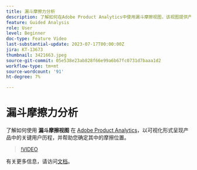 ```yaml
---
title: 漏斗摩擦力分析
description: 了解如何在Adobe Product Analytics中使用漏斗摩擦视图，该视图提供产品关键用户历程的可视表示形式，并帮助您确定其中存在摩擦的位置。
feature: Guided Analysis
role: User
level: Beginner
doc-type: Feature Video
last-substantial-update: 2023-07-17T00:00:00Z
jira: KT-13673
thumbnail: 3421663.jpeg
source-git-commit: 05e538e23ab828f66e99a6b67fc0731d7baaa1d2
workflow-type: tm+mt
source-wordcount: '91'
ht-degree: 7%

---
```



# 漏斗摩擦力分析

了解如何使用 **漏斗摩擦视图** 在 [Adobe Product Analytics](../../adobe-product-analytics/adobe-product-analytics-overview.md)，以可视化形式呈现产品中的关键用户历程，并帮助您确定其中的摩擦位置。

>[!VIDEO](https://video.tv.adobe.com/v/3421663/?learn=on)

有关更多信息，请访问[文档](https://experienceleague.adobe.com/docs/analytics-platform/using/guided-analysis/funnel/friction.html)。
